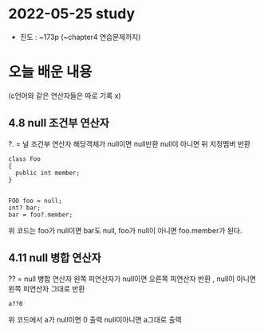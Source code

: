 # 2022-05-25 study

* 진도 : ~173p (~chapter4 연습문제까지)


# 오늘 배운 내용
(c언어와 같은 연산자들은 따로 기록 x)

## 4.8 null 조건부 연산자

?. = 널 조건부 연산자
해당객체가 null이면 null반환 null이 아니면 뒤 지정멤버 반환
```
class Foo
{
  public int member;
}


FOO foo = null;
int? bar;
bar = foo?.member;
```
위 코드는 foo가 null이면 bar도 null, foo가 null이 아니면 foo.member가 된다.



## 4.11 null 병합 연산자

?? = null 병합 연산자
왼쪽 피연산자가 null이면 오른쪽 피연산자 반환 , null이 아니면 왼쪽 피연산자 그대로 반환
```
a??0 
```
위 코드에서 a가 null이면 0 출력 null이아니면 a그대로 출력